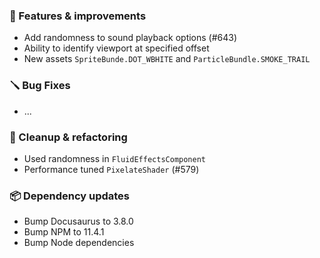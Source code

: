 ### 🚀 Features & improvements

- Add randomness to sound playback options (#643)
- Ability to identify viewport at specified offset
- New assets `SpriteBunde.DOT_WBHITE` and `ParticleBundle.SMOKE_TRAIL`

### 🪛 Bug Fixes

- ...

### 🧽 Cleanup & refactoring

- Used randomness in `FluidEffectsComponent`
- Performance tuned `PixelateShader` (#579)

### 📦 Dependency updates

- Bump Docusaurus to 3.8.0
- Bump NPM to 11.4.1
- Bump Node dependencies